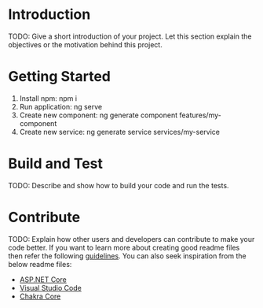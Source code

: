# Introduction 
TODO: Give a short introduction of your project. Let this section explain the objectives or the motivation behind this project. 
# Getting Started
1.	Install npm: npm i 
2.	Run application: ng serve
3.	Create new component: ng generate component features/my-component
4.  Create new service: ng generate service services/my-service
# Build and Test
TODO: Describe and show how to build your code and run the tests. 
# Contribute
TODO: Explain how other users and developers can contribute to make your code better. 
If you want to learn more about creating good readme files then refer the following [guidelines](https://docs.microsoft.com/en-us/azure/devops/repos/git/create-a-readme?view=azure-devops). You can also seek inspiration from the below readme files:
- [ASP.NET Core](https://github.com/aspnet/Home)
- [Visual Studio Code](https://github.com/Microsoft/vscode)
- [Chakra Core](https://github.com/Microsoft/ChakraCore)

